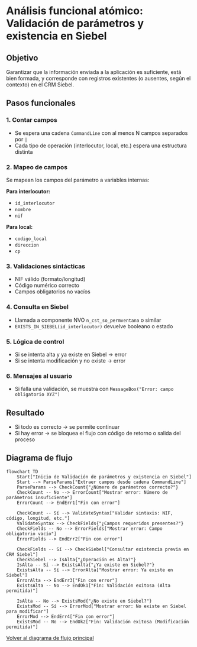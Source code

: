 # Análisis funcional atómico: Validación de parámetros y existencia en Siebel

## Objetivo
Garantizar que la información enviada a la aplicación es suficiente, está bien formada, y corresponde con registros existentes (o ausentes, según el contexto) en el CRM Siebel.

## Pasos funcionales

### 1. Contar campos
- Se espera una cadena `CommandLine` con al menos N campos separados por `|`
- Cada tipo de operación (interlocutor, local, etc.) espera una estructura distinta

### 2. Mapeo de campos
Se mapean los campos del parámetro a variables internas:

**Para interlocutor:**
- `id_interlocutor`
- `nombre`
- `nif`

**Para local:**
- `codigo_local`
- `direccion`
- `cp`

### 3. Validaciones sintácticas
- NIF válido (formato/longitud)
- Código numérico correcto
- Campos obligatorios no vacíos

### 4. Consulta en Siebel
- Llamada a componente NVO `n_cst_so_permventana` o similar
- `EXISTS_IN_SIEBEL(id_interlocutor)` devuelve booleano o estado

### 5. Lógica de control
- Si se intenta alta y ya existe en Siebel → error
- Si se intenta modificación y no existe → error

### 6. Mensajes al usuario
- Si falla una validación, se muestra con `MessageBox("Error: campo obligatorio XYZ")`

## Resultado
- Si todo es correcto → se permite continuar
- Si hay error → se bloquea el flujo con código de retorno o salida del proceso

## Diagrama de flujo

```mermaid
flowchart TD
    Start["Inicio de Validación de parámetros y existencia en Siebel"]
    Start --> ParseParams["Extraer campos desde cadena CommandLine"]
    ParseParams --> CheckCount{"¿Número de parámetros correcto?"}
    CheckCount -- No --> ErrorCount["Mostrar error: Número de parámetros insuficiente"]
    ErrorCount --> EndErr1["Fin con error"]

    CheckCount -- Sí --> ValidateSyntax["Validar sintaxis: NIF, código, longitud, etc."]
    ValidateSyntax --> CheckFields{"¿Campos requeridos presentes?"}
    CheckFields -- No --> ErrorFields["Mostrar error: Campo obligatorio vacío"]
    ErrorFields --> EndErr2["Fin con error"]

    CheckFields -- Sí --> CheckSiebel["Consultar existencia previa en CRM Siebel"]
    CheckSiebel --> IsAlta{"¿Operación es Alta?"}
    IsAlta -- Sí --> ExistsAlta{"¿Ya existe en Siebel?"}
    ExistsAlta -- Sí --> ErrorAlta["Mostrar error: Ya existe en Siebel"]
    ErrorAlta --> EndErr3["Fin con error"]
    ExistsAlta -- No --> EndOk1["Fin: Validación exitosa (Alta permitida)"]

    IsAlta -- No --> ExistsMod{"¿No existe en Siebel?"}
    ExistsMod -- Sí --> ErrorMod["Mostrar error: No existe en Siebel para modificar"]
    ErrorMod --> EndErr4["Fin con error"]
    ExistsMod -- No --> EndOk2["Fin: Validación exitosa (Modificación permitida)"]
```

[Volver al diagrama de flujo principal](./readmeOpenAI002.md)